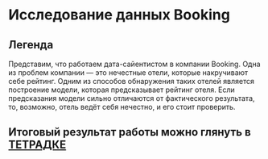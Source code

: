 # Исследование данных Booking

## Легенда

Представим, что работаем дата-сайентистом в компании Booking. Одна из проблем компании — это нечестные отели, которые накручивают себе рейтинг.
Одним из способов обнаружения таких отелей является построение модели, которая предсказывает рейтинг отеля.
Если предсказания модели сильно отличаются от фактического результата, то, возможно, отель ведёт себя нечестно, и его стоит проверить.

## Итоговый результат работы можно глянуть в [ТЕТРАДКЕ]([https://github.com/khav-i/sf_data_science/blob/main/stat_tests/HR-agency%20data%20research.ipynb](https://github.com/khav-i/ml_works/blob/master/project_3/Booking%20reviews%20research.ipynb)https://github.com/khav-i/ml_works/blob/master/project_3/Booking%20reviews%20research.ipynb)
